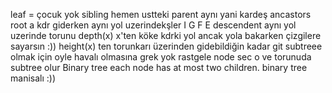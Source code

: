 leaf = çocuk yok
sibling hemen ustteki parent aynı yani kardeş
ancastors root a kdr giderken aynı yol uzerindekşler I G F E
descendent aynı yol uzerinde torunu
depth(x) x'ten köke kdrki yol ancak yola bakarken çizgilere sayarsın :))
height(x) ten torunkarı üzerinden gidebildiğin kadar git
subtreee olmak için oyle havalı olmasına grek yok rastgele node sec o ve torunuda subtree olur
Binary tree each node has at most two children. binary tree manisalı :))
